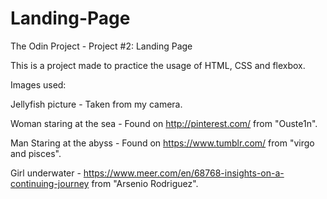 # Landing-Page
The Odin Project - Project #2: Landing Page

This is a project made to practice the usage of HTML, CSS and flexbox. 

Images used:

Jellyfish picture - Taken from my camera.

Woman staring at the sea - Found on http://pinterest.com/ from "Ouste1n".

Man Staring at the abyss - Found on https://www.tumblr.com/ from "virgo and pisces".

Girl underwater - https://www.meer.com/en/68768-insights-on-a-continuing-journey from "Arsenio Rodriguez".